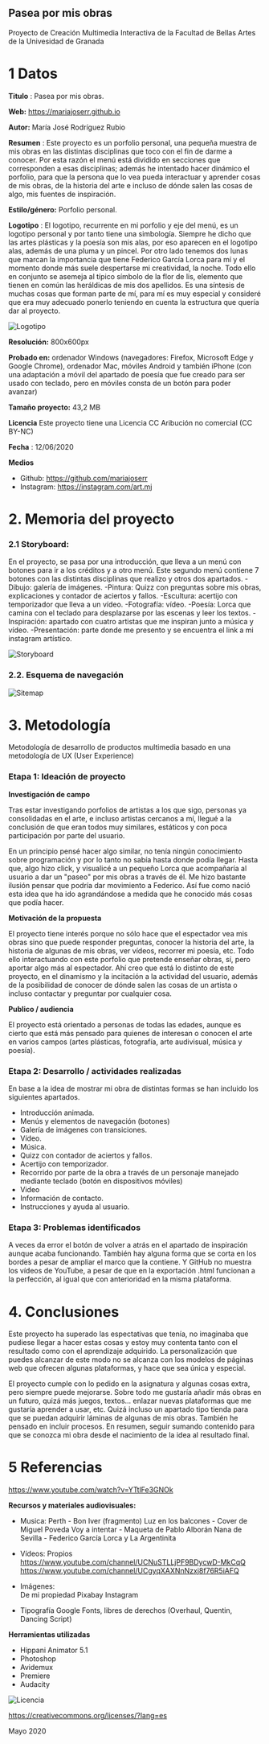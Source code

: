 ## Pasea por mis obras

Proyecto de Creación Multimedia Interactiva de la  Facultad de Bellas Artes de la Univesidad de Granada



# 1 Datos 



**Titulo** : Pasea por mis obras.

**Web:**   https://mariajoserr.github.io

**Autor:**  María José Rodríguez Rubio

**Resumen** : Este proyecto es un porfolio personal, una pequeña muestra de mis obras en las distintas disciplinas que toco con el fin de darme a conocer. Por esta razón el menú está dividido en secciones que corresponden a esas disciplinas; además he intentado hacer dinámico el porfolio, para que la persona que lo vea pueda interactuar y aprender cosas de mis obras, de la historia del arte e incluso de dónde salen las cosas de algo, mis fuentes de inspiración.

**Estilo/género:**  Porfolio personal.

**Logotipo** : El logotipo, recurrente en mi porfolio y eje del menú, es un logotipo personal y por tanto tiene una simbología. Siempre he dicho que las artes plásticas y la poesía son mis alas, por eso aparecen en el logotipo alas, además de una pluma y un pincel. Por otro lado tenemos dos lunas que marcan la importancia que tiene Federico García Lorca para mí y el momento donde más suele despertarse mi creatividad, la noche. Todo ello en conjunto se asemeja al típico símbolo de la flor de lis, elemento que tienen en común las heráldicas de mis dos apellidos. Es una síntesis de muchas cosas que forman parte de mí, para mí es muy especial y consideré que era muy adecuado ponerlo teniendo en cuenta la estructura que quería dar al proyecto.

![Logotipo](https://github.com/mariajoserr/mariajoserr.github.io/blob/master/Logo%20memoria.jpg) 


**Resolución:** 800x600px

**Probado en:**  ordenador Windows (navegadores: Firefox, Microsoft Edge y Google Chrome), ordenador Mac, móviles Android y también iPhone (con una adaptación a móvil del apartado de poesía que fue creado para ser usado con teclado, pero en móviles consta de un botón para poder avanzar)

**Tamaño proyecto:** 43,2 MB

**Licencia** Este proyecto tiene una Licencia CC Aribución no comercial (CC BY-NC)

**Fecha** : 12/06/2020

**Medios**

- Github: https://github.com/mariajoserr
- Instagram: https://instagram.com/art.mj

# 2. Memoria del proyecto 

### 2.1 Storyboard: 

En el proyecto, se pasa por una introducción, que lleva a un menú con botones para ir a los créditos y a otro menú. Este segundo menú contiene 7 botones con las distintas disciplinas que realizo y otros dos apartados.
-Dibujo: galería de imágenes.
-Pintura: Quizz con preguntas sobre mis obras, explicaciones y contador de aciertos y fallos.
-Escultura: acertijo con temporizador que lleva a un vídeo.
-Fotografía: vídeo.
-Poesía: Lorca que camina con el teclado para desplazarse por las escenas y leer los textos.
-Inspiración: apartado con cuatro artistas que me inspiran junto a música y vídeo.
-Presentación: parte donde me presento y se encuentra el link a mi instagram artístico.



![Storyboard](https://github.com/mariajoserr/mariajoserr.github.io/blob/master/Storyboard%20MJRR.jpg)



### 2.2. Esquema de navegación 


![Sitemap](https://github.com/mariajoserr/mariajoserr.github.io/blob/master/Sitemap%20MJRR.jpg)







# 3. Metodología

Metodología de desarrollo de productos multimedia basado en una metodología de UX (User Experience)



### Etapa 1: Ideación de proyecto

**Investigación de campo**

Tras estar investigando porfolios de artistas a los que sigo, personas ya consolidadas en el arte, e incluso artistas cercanos a mí, llegué a la conclusión de que eran todos muy similares, estáticos y con poca participación por parte del usuario.

En un principio pensé hacer algo similar, no tenía ningún conocimiento sobre programación y por lo tanto no sabía hasta donde podía llegar. Hasta que, algo hizo click, y visualicé a un pequeño Lorca que acompañaría al usuario a dar un "paseo" por mis obras a través de él. Me hizo bastante ilusión pensar que podría dar movimiento a Federico. Así fue como nació esta idea que ha ido agrandándose a medida que he conocido más cosas que podía hacer.


**Motivación de la propuesta** 

El proyecto tiene interés porque no sólo hace que el espectador vea mis obras sino que puede responder preguntas, conocer la historia del arte, la historia de algunas de mis obras, ver vídeos, recorrer mi poesía, etc. Todo ello interactuando con este porfolio que pretende enseñar obras, sí, pero aportar algo más al espectador. Ahí creo que está lo distinto de este proyecto, en el dinamismo y la incitación a la actividad del usuario, además de la posibilidad de conocer de dónde salen las cosas de un artista o incluso contactar y preguntar por cualquier cosa.


**Publico / audiencia**

El proyecto está orientado a personas de todas las edades, aunque es cierto que está más pensado para quienes de interesan o conocen el arte en varios campos (artes plásticas, fotografía, arte audivisual, música y poesía).




### Etapa 2: Desarrollo / actividades realizadas

En base a la idea de mostrar mi obra de distintas formas se han incluido los siguientes apartados.

- Introducción animada.
- Menús y elementos de navegación (botones)
- Galería de imágenes con transiciones.
- Vídeo.
- Música.
- Quizz con contador de aciertos y fallos.
- Acertijo con temporizador.
- Recorrido por parte de la obra a través de un personaje manejado mediante teclado (botón en dispositivos móviles)
- Video 
- Información de contacto.
- Instrucciones y ayuda al usuario.



### Etapa 3: Problemas identificados

A veces da error el botón de volver a atrás en el apartado de inspiración aunque acaba funcionando. También hay alguna forma que se corta en los bordes a pesar de ampliar el marco que la contiene. Y GitHub no muestra los vídeos de YouTube, a pesar de que en la exportación .html funcionan a la perfección, al igual que con anterioridad en la misma plataforma.


# 4. Conclusiones 

Este proyecto ha superado las espectativas que tenía, no imaginaba que pudiese llegar a hacer estas cosas y estoy muy contenta tanto con el resultado como con el aprendizaje adquirido. La personalización que puedes alcanzar de este modo no se alcanza con los modelos de páginas web que ofrecen algunas plataformas, y hace que sea única y especial.

El proyecto cumple con lo pedido en la asignatura y algunas cosas extra, pero siempre puede mejorarse. Sobre todo me gustaría añadir más obras en un futuro, quizá más juegos, textos... enlazar nuevas plataformas que me gustaría aprender a usar, etc. Quizá incluso un apartado tipo tienda para que se puedan adquirir láminas de algunas de mis obras. También he pensado en incluir procesos. En resumen, seguir sumando contenido para que se conozca mi obra desde el nacimiento de la idea al resultado final.




# 5 Referencias 

https://www.youtube.com/watch?v=YTtlFe3GNOk


**Recursos y materiales audiovisuales:**

* Musica:
Perth - Bon Iver (fragmento)
Luz en los balcones - Cover de Miguel Poveda
Voy a intentar - Maqueta de Pablo Alborán
Nana de Sevilla - Federico García Lorca y La Argentinita

* Vídeos: 
Propios
https://www.youtube.com/channel/UCNuSTLLjPF9BDycwD-MkCqQ
https://www.youtube.com/channel/UCgyqXAXNnNzxj8f76R5iAFQ

* Imágenes:  
De mi propiedad
Pixabay
Instagram

* Tipografía
Google Fonts, libres de derechos (Overhaul, Quentin, Dancing Script)


**Herramientas utilizadas**

- Hippani Animator 5.1
- Photoshop
- Avidemux
- Premiere
- Audacity



![Licencia](https://licensebuttons.net/l/by-nc/3.0/88x31.png)

https://creativecommons.org/licenses/?lang=es

Mayo 2020

